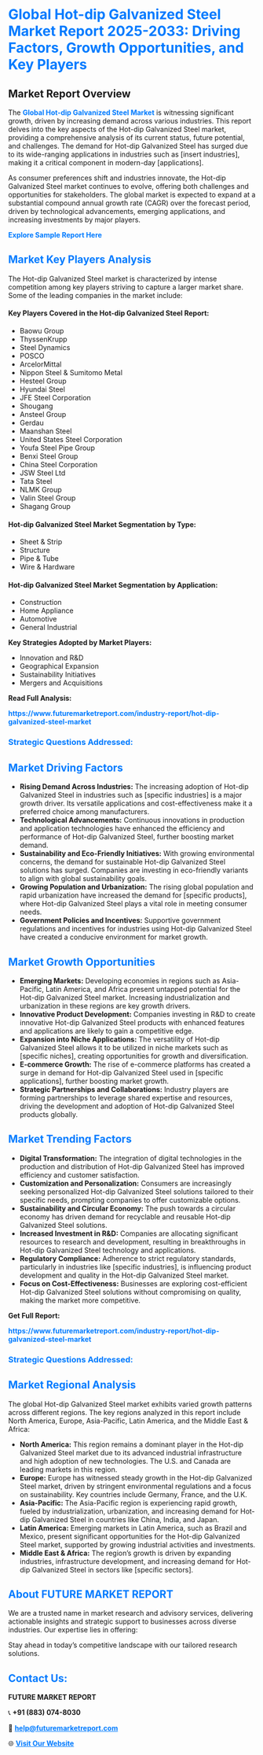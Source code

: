 <h1 style="color: #007BFF;">Global Hot-dip Galvanized Steel Market Report 2025-2033: Driving Factors, Growth Opportunities, and Key Players</h1>

<section id="overview">
<h2>Market Report Overview</h2>
<p>The <a href="https://www.futuremarketreport.com/industry-report/hot-dip-galvanized-steel-market" style="color: #007BFF; text-decoration: none;"><strong>Global Hot-dip Galvanized Steel Market</strong></a> is witnessing significant growth, driven by increasing demand across various industries. This report delves into the key aspects of the Hot-dip Galvanized Steel market, providing a comprehensive analysis of its current status, future potential, and challenges. The demand for Hot-dip Galvanized Steel has surged due to its wide-ranging applications in industries such as [insert industries], making it a critical component in modern-day [applications].</p>
<p>As consumer preferences shift and industries innovate, the Hot-dip Galvanized Steel market continues to evolve, offering both challenges and opportunities for stakeholders. The global market is expected to expand at a substantial compound annual growth rate (CAGR) over the forecast period, driven by technological advancements, emerging applications, and increasing investments by major players.</p>
</section>

<section id="overview">
<p><a href="https://www.futuremarketreport.com/request-sample/reportId=50354" style="color: #007BFF; text-decoration: none;"><strong>Explore Sample Report Here</strong></a></p>
</section>

<section id="key-players">
<h2 style="color: #007BFF;">Market Key Players Analysis</h2>
<p>The Hot-dip Galvanized Steel market is characterized by intense competition among key players striving to capture a larger market share. Some of the leading companies in the market include:</p>
<h4>Key Players Covered in the Hot-dip Galvanized Steel Report:</h4>
<ul><li>Baowu Group</li><li>ThyssenKrupp</li><li>Steel Dynamics</li><li>POSCO</li><li>ArcelorMittal</li><li>Nippon Steel &amp; Sumitomo Metal</li><li>Hesteel Group</li><li>Hyundai Steel</li><li>JFE Steel Corporation</li><li>Shougang</li><li>Ansteel Group</li><li>Gerdau</li><li>Maanshan Steel</li><li>United States Steel Corporation</li><li>Youfa Steel Pipe Group</li><li>Benxi Steel Group</li><li>China Steel Corporation</li><li>JSW Steel Ltd</li><li>Tata Steel</li><li>NLMK Group</li><li>Valin Steel Group</li><li>Shagang Group</li></ul>
<h4>Hot-dip Galvanized Steel Market Segmentation by Type:</h4>
<ul><li>Sheet &amp; Strip</li><li>Structure</li><li>Pipe &amp; Tube</li><li>Wire &amp; Hardware</li></ul>

<h4>Hot-dip Galvanized Steel Market Segmentation by Application:</h4>
<ul><li>Construction</li><li>Home Appliance</li><li>Automotive</li><li>General Industrial</li></ul>
<p><strong>Key Strategies Adopted by Market Players:</strong></p>
<ul>
<li>Innovation and R&D</li>
<li>Geographical Expansion</li>
<li>Sustainability Initiatives</li>
<li>Mergers and Acquisitions</li>
</ul>
</section>

<section>
<p><strong>Read Full Analysis: </strong></p><a href="https://www.futuremarketreport.com/industry-report/hot-dip-galvanized-steel-market" style="color: #007BFF; text-decoration: none;"><strong>https://www.futuremarketreport.com/industry-report/hot-dip-galvanized-steel-market</strong></a>
<h3 style="color: #007BFF;">Strategic Questions Addressed:</h3>
</section>

<section id="driving-factors">
<h2 style="color: #007BFF;">Market Driving Factors</h2>
<ul>
<li><strong>Rising Demand Across Industries:</strong> The increasing adoption of Hot-dip Galvanized Steel in industries such as [specific industries] is a major growth driver. Its versatile applications and cost-effectiveness make it a preferred choice among manufacturers.</li>
<li><strong>Technological Advancements:</strong> Continuous innovations in production and application technologies have enhanced the efficiency and performance of Hot-dip Galvanized Steel, further boosting market demand.</li>
<li><strong>Sustainability and Eco-Friendly Initiatives:</strong> With growing environmental concerns, the demand for sustainable Hot-dip Galvanized Steel solutions has surged. Companies are investing in eco-friendly variants to align with global sustainability goals.</li>
<li><strong>Growing Population and Urbanization:</strong> The rising global population and rapid urbanization have increased the demand for [specific products], where Hot-dip Galvanized Steel plays a vital role in meeting consumer needs.</li>
<li><strong>Government Policies and Incentives:</strong> Supportive government regulations and incentives for industries using Hot-dip Galvanized Steel have created a conducive environment for market growth.</li>
</ul>
</section>

<section id="growth-opportunities">
<h2 style="color: #007BFF;">Market Growth Opportunities</h2>
<ul>
<li><strong>Emerging Markets:</strong> Developing economies in regions such as Asia-Pacific, Latin America, and Africa present untapped potential for the Hot-dip Galvanized Steel market. Increasing industrialization and urbanization in these regions are key growth drivers.</li>
<li><strong>Innovative Product Development:</strong> Companies investing in R&D to create innovative Hot-dip Galvanized Steel products with enhanced features and applications are likely to gain a competitive edge.</li>
<li><strong>Expansion into Niche Applications:</strong> The versatility of Hot-dip Galvanized Steel allows it to be utilized in niche markets such as [specific niches], creating opportunities for growth and diversification.</li>
<li><strong>E-commerce Growth:</strong> The rise of e-commerce platforms has created a surge in demand for Hot-dip Galvanized Steel used in [specific applications], further boosting market growth.</li>
<li><strong>Strategic Partnerships and Collaborations:</strong> Industry players are forming partnerships to leverage shared expertise and resources, driving the development and adoption of Hot-dip Galvanized Steel products globally.</li>
</ul>
</section>

<section id="trending-factors">
<h2 style="color: #007BFF;">Market Trending Factors</h2>
<ul>
<li><strong>Digital Transformation:</strong> The integration of digital technologies in the production and distribution of Hot-dip Galvanized Steel has improved efficiency and customer satisfaction.</li>
<li><strong>Customization and Personalization:</strong> Consumers are increasingly seeking personalized Hot-dip Galvanized Steel solutions tailored to their specific needs, prompting companies to offer customizable options.</li>
<li><strong>Sustainability and Circular Economy:</strong> The push towards a circular economy has driven demand for recyclable and reusable Hot-dip Galvanized Steel solutions.</li>
<li><strong>Increased Investment in R&D:</strong> Companies are allocating significant resources to research and development, resulting in breakthroughs in Hot-dip Galvanized Steel technology and applications.</li>
<li><strong>Regulatory Compliance:</strong> Adherence to strict regulatory standards, particularly in industries like [specific industries], is influencing product development and quality in the Hot-dip Galvanized Steel market.</li>
<li><strong>Focus on Cost-Effectiveness:</strong> Businesses are exploring cost-efficient Hot-dip Galvanized Steel solutions without compromising on quality, making the market more competitive.</li>
</ul>
</section>

<section>
<p><strong>Get Full Report: </strong></p><a href="https://www.futuremarketreport.com/industry-report/hot-dip-galvanized-steel-market" style="color: #007BFF; text-decoration: none;"><strong>https://www.futuremarketreport.com/industry-report/hot-dip-galvanized-steel-market</strong></a>
<h3 style="color: #007BFF;">Strategic Questions Addressed:</h3>
</section>


<section id="regional-analysis">
<h2 style="color: #007BFF;">Market Regional Analysis</h2>
<p>The global Hot-dip Galvanized Steel market exhibits varied growth patterns across different regions. The key regions analyzed in this report include North America, Europe, Asia-Pacific, Latin America, and the Middle East & Africa:</p>
<ul>
<li><strong>North America:</strong> This region remains a dominant player in the Hot-dip Galvanized Steel market due to its advanced industrial infrastructure and high adoption of new technologies. The U.S. and Canada are leading markets in this region.</li>
<li><strong>Europe:</strong> Europe has witnessed steady growth in the Hot-dip Galvanized Steel market, driven by stringent environmental regulations and a focus on sustainability. Key countries include Germany, France, and the U.K.</li>
<li><strong>Asia-Pacific:</strong> The Asia-Pacific region is experiencing rapid growth, fueled by industrialization, urbanization, and increasing demand for Hot-dip Galvanized Steel in countries like China, India, and Japan.</li>
<li><strong>Latin America:</strong> Emerging markets in Latin America, such as Brazil and Mexico, present significant opportunities for the Hot-dip Galvanized Steel market, supported by growing industrial activities and investments.</li>
<li><strong>Middle East & Africa:</strong> The region’s growth is driven by expanding industries, infrastructure development, and increasing demand for Hot-dip Galvanized Steel in sectors like [specific sectors].</li>
</ul>
</section>

<footer>
<h2 style="color: #007BFF;">About FUTURE MARKET REPORT</h2>
<p>We are a trusted name in market research and advisory services, delivering actionable insights and strategic support to businesses across diverse industries. Our expertise lies in offering:</p>

<p>Stay ahead in today’s competitive landscape with our tailored research solutions.</p>

<h2 style="color: #007BFF;">Contact Us:</h2>
<p><strong>FUTURE MARKET REPORT</strong></p>
<p>📞 <strong>+91 (883) 074-8030</strong></p>
<p>📧 <strong><a href="mailto:help@futuremarketreport.com" style="color: #007BFF;">help@futuremarketreport.com</a></strong></p>
<p>🌐 <strong><a href="https://www.futuremarketreport.com/" style="color: #007BFF;">Visit Our Website</a></strong></p>
</footer>